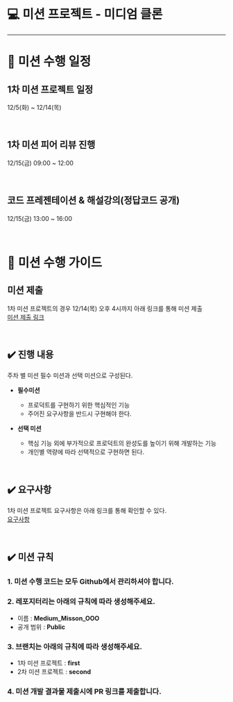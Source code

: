 # 💻  미션 프로젝트 - 미디엄 클론

-----------------

# 📅 미션 수행 일정
## 1차 미션 프로젝트 일정
12/5(화) ~ 12/14(목)

<br>

## 1차 미션 피어 리뷰 진행
12/15(금) 09:00 ~ 12:00

<br>

## 코드 프레젠테이션 & 해설강의(정답코드 공개)
12/15(금) 13:00 ~ 16:00

<br>


# 🚀 미션 수행 가이드
## 미션 제출
1차 미션 프로젝트의 경우 12/14(목) 오후 4시까지 아래 링크를 통해 미션 제출  
[미션 제출 링크](https://forms.gle/TLDyVX12HhTqAzG57)

<br>

## ✔️ 진행 내용
주차 별 미션 필수 미션과 선택 미션으로 구성된다.  

- __필수미션__
  - 프로덕트를 구현하기 위한 핵심적인 기능
  - 주어진 요구사항을 반드시 구현해야 한다.


- __선택 미션__
  - 핵심 기능 외에 부가적으로 프로덕트의 완성도를 높이기 위해 개발하는 기능
  - 개인별 역량에 따라 선택적으로 구현하면 된다.

<br>

## ✔️ 요구사항
1차 미션 프로젝트 요구사항은 아래 링크를 통해 확인할 수 있다.  
[요구사항](https://www.scode.gg/p/13201)  

<br>

## ✔️ 미션 규칙
### 1. 미션 수행 코드는 모두 **Github**에서 관리하셔야 합니다.  


### 2. 레포지터리는 아래의 규칙에 따라 생성해주세요.
- 이름 : **Medium_Misson_OOO**
- 공개 범위 : **Public**  


### 3. 브랜치는 아래의 규칙에 따라 생성해주세요.
- 1차 미션 프로젝트 : **first**
- 2차 미션 프로젝트 : **second**  


### 4. 미션 개발 결과물 제출시에 PR 링크를 제출합니다.


